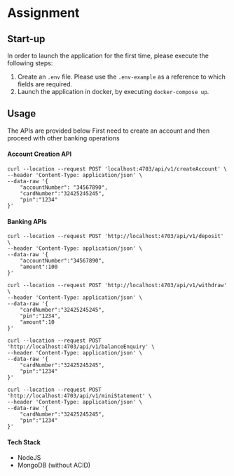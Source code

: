 # Assignment

## Start-up

In order to launch the application for the first time, please execute the following steps:

1. Create an `.env` file. Please use the `.env-example` as a reference to which fields are required.
2. Launch the application in docker, by executing `docker-compose up`.

## Usage

The APIs are provided below
First need to create an account and then proceed with other banking operations

#### Account Creation API
```
curl --location --request POST 'localhost:4703/api/v1/createAccount' \
--header 'Content-Type: application/json' \
--data-raw '{
    "accountNumber": "34567890",
    "cardNumber":"32425245245",
    "pin":"1234"
}'
```

#### Banking APIs
```
curl --location --request POST 'http://localhost:4703/api/v1/deposit' \
--header 'Content-Type: application/json' \
--data-raw '{
    "accountNumber":"34567890",
    "amount":100
}'
```

```
curl --location --request POST 'http://localhost:4703/api/v1/withdraw' \
--header 'Content-Type: application/json' \
--data-raw '{
    "cardNumber":"32425245245",
    "pin":"1234",
    "amount":10
}'
```

```
curl --location --request POST 'http://localhost:4703/api/v1/balanceEnquiry' \
--header 'Content-Type: application/json' \
--data-raw '{
    "cardNumber":"32425245245",
    "pin":"1234"
}'
```

```
curl --location --request POST 'http://localhost:4703/api/v1/miniStatement' \
--header 'Content-Type: application/json' \
--data-raw '{
    "cardNumber":"32425245245",
    "pin":"1234"
}'
```

#### Tech Stack
- NodeJS
- MongoDB (without ACID)